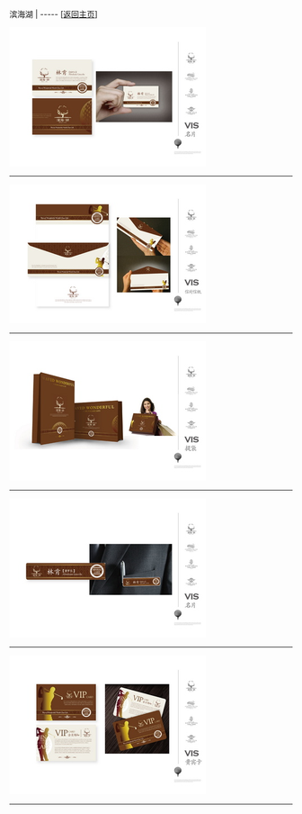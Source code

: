 
滨海湖   | ----- [[返回主页](mainMd.md)]

[![](../02_ad/滨海湖/s_binHaiHu_01.jpg)](../02_ad/滨海湖/binHaiHu_01.jpg)

 --- 

[![](../02_ad/滨海湖/s_binHaiHu_02.jpg)](../02_ad/滨海湖/binHaiHu_02.jpg)

 --- 

[![](../02_ad/滨海湖/s_binHaiHu_03.jpg)](../02_ad/滨海湖/binHaiHu_03.jpg)

 --- 

[![](../02_ad/滨海湖/s_binHaiHu_04.jpg)](../02_ad/滨海湖/binHaiHu_04.jpg)

 --- 

[![](../02_ad/滨海湖/s_binHaiHu_05.jpg)](../02_ad/滨海湖/binHaiHu_05.jpg)

 --- 
